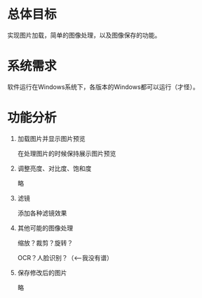 # 总体目标

实现图片加载，简单的图像处理，以及图像保存的功能。

# 系统需求

软件运行在Windows系统下，各版本的Windows都可以运行（才怪）。

# 功能分析

1. 加载图片并显示图片预览
    
    在处理图片的时候保持展示图片预览
    
2. 调整亮度、对比度、饱和度
    
    略

3. 滤镜
    
    添加各种滤镜效果
    
4. 其他可能的图像处理
    
    缩放？裁剪？旋转？
    
    OCR？人脸识别？（<--我没有谱）
    
5. 保存修改后的图片
    
    略
